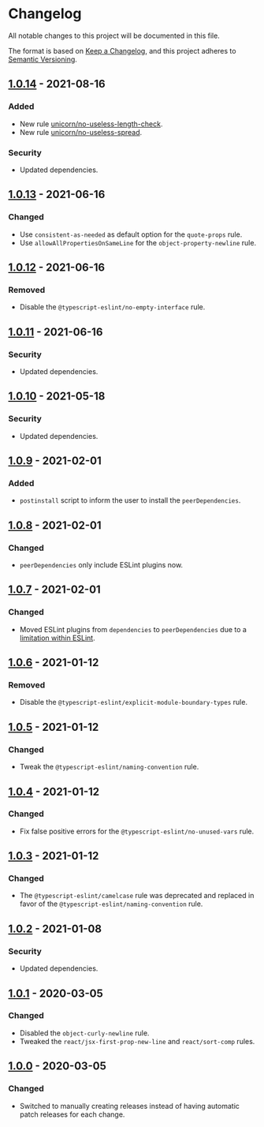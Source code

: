# Changelog
All notable changes to this project will be documented in this file.

The format is based on [Keep a Changelog][keep-a-changelog], and this project
adheres to [Semantic Versioning][semver].


## [1.0.14] - 2021-08-16
### Added
- New rule [unicorn/no-useless-length-check](https://github.com/sindresorhus/eslint-plugin-unicorn/blob/main/docs/rules/no-useless-length-check.md).
- New rule [unicorn/no-useless-spread](https://github.com/sindresorhus/eslint-plugin-unicorn/blob/main/docs/rules/no-useless-spread.md).

### Security
- Updated dependencies.


## [1.0.13] - 2021-06-16
### Changed
- Use `consistent-as-needed` as default option for the `quote-props` rule.
- Use `allowAllPropertiesOnSameLine` for the `object-property-newline` rule.


## [1.0.12] - 2021-06-16
### Removed
- Disable the `@typescript-eslint/no-empty-interface` rule.


## [1.0.11] - 2021-06-16
### Security
- Updated dependencies.


## [1.0.10] - 2021-05-18
### Security
- Updated dependencies.


## [1.0.9] - 2021-02-01
### Added
- `postinstall` script to inform the user to install the `peerDependencies`.


## [1.0.8] - 2021-02-01
### Changed
- `peerDependencies` only include ESLint plugins now.


## [1.0.7] - 2021-02-01
### Changed
- Moved ESLint plugins from `dependencies` to `peerDependencies` due to a [limitation within ESLint](https://github.com/eslint/rfcs/pull/5).


## [1.0.6] - 2021-01-12
### Removed
- Disable the `@typescript-eslint/explicit-module-boundary-types` rule.


## [1.0.5] - 2021-01-12
### Changed
- Tweak the `@typescript-eslint/naming-convention` rule.


## [1.0.4] - 2021-01-12
### Changed
- Fix false positive errors for the `@typescript-eslint/no-unused-vars` rule.


## [1.0.3] - 2021-01-12
### Changed
- The `@typescript-eslint/camelcase` rule was deprecated and replaced in favor of the `@typescript-eslint/naming-convention` rule.


## [1.0.2] - 2021-01-08
### Security
- Updated dependencies.


## [1.0.1] - 2020-03-05
### Changed
- Disabled the `object-curly-newline` rule.
- Tweaked the `react/jsx-first-prop-new-line` and `react/sort-comp` rules.


## [1.0.0] - 2020-03-05
### Changed
- Switched to manually creating releases instead of having automatic patch
  releases for each change.



[1.0.14]: https://github.com/kersvers/eslint-config/compare/v1.0.13...v1.0.14
[1.0.13]: https://github.com/kersvers/eslint-config/compare/v1.0.12...v1.0.13
[1.0.12]: https://github.com/kersvers/eslint-config/compare/v1.0.11...v1.0.12
[1.0.11]: https://github.com/kersvers/eslint-config/compare/v1.0.10...v1.0.11
[1.0.10]: https://github.com/kersvers/eslint-config/compare/v1.0.9...v1.0.10
[1.0.9]: https://github.com/kersvers/eslint-config/compare/v1.0.8...v1.0.9
[1.0.8]: https://github.com/kersvers/eslint-config/compare/v1.0.7...v1.0.8
[1.0.7]: https://github.com/kersvers/eslint-config/compare/v1.0.6...v1.0.7
[1.0.6]: https://github.com/kersvers/eslint-config/compare/v1.0.5...v1.0.6
[1.0.5]: https://github.com/kersvers/eslint-config/compare/v1.0.4...v1.0.5
[1.0.4]: https://github.com/kersvers/eslint-config/compare/v1.0.3...v1.0.4
[1.0.3]: https://github.com/kersvers/eslint-config/compare/v1.0.2...v1.0.3
[1.0.2]: https://github.com/kersvers/eslint-config/compare/v1.0.1...v1.0.2
[1.0.1]: https://github.com/kersvers/eslint-config/compare/v1.0.0...v1.0.1
[1.0.0]: https://github.com/kersvers/eslint-config/releases/tag/v1.0.0
[keep-a-changelog]: https://keepachangelog.com/en/1.0.0/
[semver]: https://semver.org/spec/v2.0.0.html
